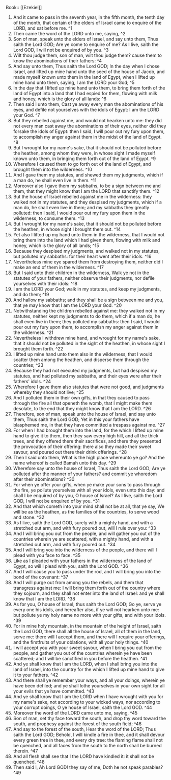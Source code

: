  Book:: [[Ezekiel]]
 1. And it came to pass in the seventh year, in the fifth month, the tenth day of the month, that certain of the elders of Israel came to enquire of the LORD, and sat before me. ^1
 2. Then came the word of the LORD unto me, saying, ^2
 3. Son of man, speak unto the elders of Israel, and say unto them, Thus saith the Lord GOD; Are ye come to enquire of me? As I live, saith the Lord GOD, I will not be enquired of by you. ^3
 4. Wilt thou judge them, son of man, wilt thou judge them? cause them to know the abominations of their fathers: ^4
 5. And say unto them, Thus saith the Lord GOD; In the day when I chose Israel, and lifted up mine hand unto the seed of the house of Jacob, and made myself known unto them in the land of Egypt, when I lifted up mine hand unto them, saying, I am the LORD your God; ^5
 6. In the day that I lifted up mine hand unto them, to bring them forth of the land of Egypt into a land that I had espied for them, flowing with milk and honey, which is the glory of all lands: ^6
 7. Then said I unto them, Cast ye away every man the abominations of his eyes, and defile not yourselves with the idols of Egypt: I am the LORD your God. ^7
 8. But they rebelled against me, and would not hearken unto me: they did not every man cast away the abominations of their eyes, neither did they forsake the idols of Egypt: then I said, I will pour out my fury upon them, to accomplish my anger against them in the midst of the land of Egypt. ^8
 9. But I wrought for my name's sake, that it should not be polluted before the heathen, among whom they were, in whose sight I made myself known unto them, in bringing them forth out of the land of Egypt. ^9
 10. Wherefore I caused them to go forth out of the land of Egypt, and brought them into the wilderness. ^10
 11. And I gave them my statutes, and shewed them my judgments, which if a man do, he shall even live in them. ^11
 12. Moreover also I gave them my sabbaths, to be a sign between me and them, that they might know that I am the LORD that sanctify them. ^12
 13. But the house of Israel rebelled against me in the wilderness: they walked not in my statutes, and they despised my judgments, which if a man do, he shall even live in them; and my sabbaths they greatly polluted: then I said, I would pour out my fury upon them in the wilderness, to consume them. ^13
 14. But I wrought for my name's sake, that it should not be polluted before the heathen, in whose sight I brought them out. ^14
 15. Yet also I lifted up my hand unto them in the wilderness, that I would not bring them into the land which I had given them, flowing with milk and honey, which is the glory of all lands; ^15
 16. Because they despised my judgments, and walked not in my statutes, but polluted my sabbaths: for their heart went after their idols. ^16
 17. Nevertheless mine eye spared them from destroying them, neither did I make an end of them in the wilderness. ^17
 18. But I said unto their children in the wilderness, Walk ye not in the statutes of your fathers, neither observe their judgments, nor defile yourselves with their idols: ^18
 19. I am the LORD your God; walk in my statutes, and keep my judgments, and do them; ^19
 20. And hallow my sabbaths; and they shall be a sign between me and you, that ye may know that I am the LORD your God. ^20
 21. Notwithstanding the children rebelled against me: they walked not in my statutes, neither kept my judgments to do them, which if a man do, he shall even live in them; they polluted my sabbaths: then I said, I would pour out my fury upon them, to accomplish my anger against them in the wilderness. ^21
 22. Nevertheless I withdrew mine hand, and wrought for my name's sake, that it should not be polluted in the sight of the heathen, in whose sight I brought them forth. ^22
 23. I lifted up mine hand unto them also in the wilderness, that I would scatter them among the heathen, and disperse them through the countries; ^23
 24. Because they had not executed my judgments, but had despised my statutes, and had polluted my sabbaths, and their eyes were after their fathers' idols. ^24
 25. Wherefore I gave them also statutes that were not good, and judgments whereby they should not live; ^25
 26. And I polluted them in their own gifts, in that they caused to pass through the fire all that openeth the womb, that I might make them desolate, to the end that they might know that I am the LORD. ^26
 27. Therefore, son of man, speak unto the house of Israel, and say unto them, Thus saith the Lord GOD; Yet in this your fathers have blasphemed me, in that they have committed a trespass against me. ^27
 28. For when I had brought them into the land, for the which I lifted up mine hand to give it to them, then they saw every high hill, and all the thick trees, and they offered there their sacrifices, and there they presented the provocation of their offering: there also they made their sweet savour, and poured out there their drink offerings. ^28
 29. Then I said unto them, What is the high place whereunto ye go? And the name whereof is called Bamah unto this day. ^29
 30. Wherefore say unto the house of Israel, Thus saith the Lord GOD; Are ye polluted after the manner of your fathers? and commit ye whoredom after their abominations? ^30
 31. For when ye offer your gifts, when ye make your sons to pass through the fire, ye pollute yourselves with all your idols, even unto this day: and shall I be enquired of by you, O house of Israel? As I live, saith the Lord GOD, I will not be enquired of by you. ^31
 32. And that which cometh into your mind shall not be at all, that ye say, We will be as the heathen, as the families of the countries, to serve wood and stone. ^32
 33. As I live, saith the Lord GOD, surely with a mighty hand, and with a stretched out arm, and with fury poured out, will I rule over you: ^33
 34. And I will bring you out from the people, and will gather you out of the countries wherein ye are scattered, with a mighty hand, and with a stretched out arm, and with fury poured out. ^34
 35. And I will bring you into the wilderness of the people, and there will I plead with you face to face. ^35
 36. Like as I pleaded with your fathers in the wilderness of the land of Egypt, so will I plead with you, saith the Lord GOD. ^36
 37. And I will cause you to pass under the rod, and I will bring you into the bond of the covenant: ^37
 38. And I will purge out from among you the rebels, and them that transgress against me: I will bring them forth out of the country where they sojourn, and they shall not enter into the land of Israel: and ye shall know that I am the LORD. ^38
 39. As for you, O house of Israel, thus saith the Lord GOD; Go ye, serve ye every one his idols, and hereafter also, if ye will not hearken unto me: but pollute ye my holy name no more with your gifts, and with your idols. ^39
 40. For in mine holy mountain, in the mountain of the height of Israel, saith the Lord GOD, there shall all the house of Israel, all of them in the land, serve me: there will I accept them, and there will I require your offerings, and the firstfruits of your oblations, with all your holy things. ^40
 41. I will accept you with your sweet savour, when I bring you out from the people, and gather you out of the countries wherein ye have been scattered; and I will be sanctified in you before the heathen. ^41
 42. And ye shall know that I am the LORD, when I shall bring you into the land of Israel, into the country for the which I lifted up mine hand to give it to your fathers. ^42
 43. And there shall ye remember your ways, and all your doings, wherein ye have been defiled; and ye shall lothe yourselves in your own sight for all your evils that ye have committed. ^43
 44. And ye shall know that I am the LORD when I have wrought with you for my name's sake, not according to your wicked ways, nor according to your corrupt doings, O ye house of Israel, saith the Lord GOD. ^44
 45. Moreover the word of the LORD came unto me, saying, ^45
 46. Son of man, set thy face toward the south, and drop thy word toward the south, and prophesy against the forest of the south field; ^46
 47. And say to the forest of the south, Hear the word of the LORD; Thus saith the Lord GOD; Behold, I will kindle a fire in thee, and it shall devour every green tree in thee, and every dry tree: the flaming flame shall not be quenched, and all faces from the south to the north shall be burned therein. ^47
 48. And all flesh shall see that I the LORD have kindled it: it shall not be quenched. ^48
 49. Then said I, Ah Lord GOD! they say of me, Doth he not speak parables? ^49
